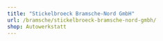 ```yaml
---
title: "Stickelbroeck Bramsche-Nord GmbH"
url: /bramsche/stickelbroeck-bramsche-nord-gmbh/
shop: Autowerkstatt
---
```

